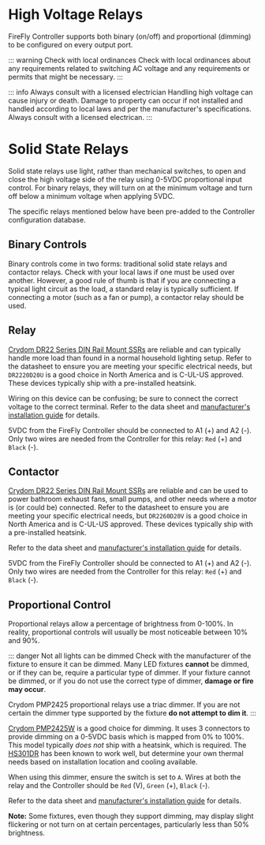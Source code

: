 # High Voltage Relays
FireFly Controller supports both binary (on/off) and proportional (dimming) to be configured on every output port.

::: warning Check with local ordinances
Check with local ordinances about any requirements related to switching AC voltage and any requirements or permits that might be necessary.
:::

::: info Always consult with a licensed electrician
Handling high voltage can cause injury or death.  Damage to property can occur if not installed and handled according to local laws and per the manufacturer's specifications.  Always consult with a licensed electrican.
:::

# Solid State Relays
Solid state relays use light, rather than mechanical switches, to open and close the high voltage side of the relay using 0-5VDC proportional input control.  For binary relays, they will turn on at the minimum voltage and turn off below a minimum voltage when applying 5VDC.

The specific relays mentioned below have been pre-added to the Controller configuration database.

## Binary Controls
Binary controls come in two forms: traditional solid state relays and contactor relays.  Check with your local laws if one must be used over another.  However, a good rule of thumb is that if you are connecting a typical light circuit as the load, a standard relay is typically sufficient.  If connecting a motor (such as a fan or pump), a contactor relay should be used.

## Relay
[Crydom DR22 Series DIN Rail Mount SSRs](https://www.sensata.com/products/relays/dr22-series-din-rail-mount-ac-output-ssr-dr2260d20u) are reliable and can typically handle more load than found in a normal household lighting setup.  Refer to the datasheet to ensure you are meeting your specific electrical needs, but `DR2220D20U` is a good choice in North America and is C-UL-US approved.  These devices typically ship with a pre-installed heatsink.

Wiring on this device can be confusing; be sure to connect the correct voltage to the correct terminal.  Refer to the data sheet and [manufacturer's installation guide](https://www.sensata.com/sites/default/files/a/sensata-dr22-series-din-rail-mount-ssr-installation.pdf) for details.

5VDC from the FireFly Controller should be connected to A1 (+) and A2 (-).  Only two wires are needed from the Controller for this relay: `Red` (+) and `Black` (-).

## Contactor
[Crydom DR22 Series DIN Rail Mount SSRs](https://www.sensata.com/products/relays/dr22-series-din-rail-mount-ac-output-ssr-dr2260d20v) are reliable and can be used to power bathroom exhaust fans, small pumps, and other needs where a motor is (or could be) connected.  Refer to the datasheet to ensure you are meeting your specific electrical needs, but `DR2260D20V` is a good choice in North America and is C-UL-US approved.  These devices typically ship with a pre-installed heatsink.

Refer to the data sheet and [manufacturer's installation guide](https://www.sensata.com/sites/default/files/a/sensata-dr22-series-din-rail-mount-ssr-installation.pdf) for details.

5VDC from the FireFly Controller should be connected to A1 (+) and A2 (-).  Only two wires are needed from the Controller for this relay: `Red` (+) and `Black` (-).

## Proportional Control
Proportional relays allow a percentage of brightness from 0-100%.  In reality, proportional controls will usually be most noticeable between 10% and 90%.


::: danger Not all lights can be dimmed
Check with the manufacturer of the fixture to ensure it can be dimmed.  Many LED fixtures **cannot** be dimmed, or if they can be, require a particular type of dimmer.  If your fixture cannot be dimmed, or if you do not use the correct type of dimmer, **damage or fire may occur**.  

Crydom PMP2425 proportional relays use a triac dimmer.  If you are not certain the dimmer type supported by the fixture **do not attempt to dim it**.
:::

[Crydom PMP2425W](https://www.sensata.com/products/relays/pmp-series-proportional-control-ssr-pmp2425w) is a good choice for dimming.  It uses 3 connectors to provide dimming on a 0-5VDC basis which is mapped from 0% to 100%.  This model typically _does not_ ship with a heatsink, which is required.  The [HS301DR](https://www.sensata.com/sites/default/files/a/sensata-hs301dr-heatsink-ssr-assemblies-datasheet.pdf) has been known to work well, but determine your own thermal needs based on installation location and cooling available.

When using this dimmer, ensure the switch is set to `A`.  Wires at both the relay and the Controller should be `Red` (V), `Green` (+), `Black` (-).

Refer to the data sheet and [manufacturer's installation guide](https://www.sensata.com/sites/default/files/a/sensata-pmp%20series-installation-sheet.pdf) for details.

**Note:** Some fixtures, even though they support dimming, may display slight flickering or not turn on at certain percentages, particularly less than 50% brightness.